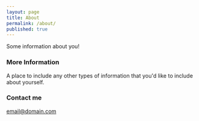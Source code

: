 ```yaml
---
layout: page
title: About
permalink: /about/
published: true
---
```



Some information about you!

### More Information
A place to include any other types of information that you'd like to include about yourself.

### Contact me

[email@domain.com](mailto:email@domain.com)
